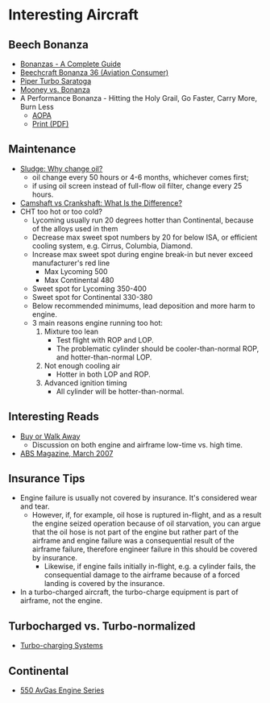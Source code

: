 # Interesting Aircraft

## Beech Bonanza

* [Bonanzas - A Complete Guide](http://www.airbum.com/articles/ArticleBonanzaGuide.html)
* [Beechcraft Bonanza 36 (Aviation Consumer)](https://www.aviationconsumer.com/used-aircraft-guide/beech-bonanza-36-2/)
* [Piper Turbo Saratoga](https://www.aopa.org/go-fly/aircraft-and-ownership/aircraft-fact-sheets/piper-turbo-saratoga)
* [Mooney vs. Bonanza](https://www.aviationconsumer.com/aircraftreviews/mooney-versus-bonanza/)
* A Performance Bonanza - Hitting the Holy Grail, Go Faster, Carry More, Burn Less
  * [AOPA](https://www.aopa.org/news-and-media/all-news/2005/january/pilot/a-performance-bonanza)
  * [Print (PDF)](https://aeroresourcesinc.com/uploads/200501-1980-89%20Beech%20Bonanza%20B36TC%20-%20Modified.pdf)

## Maintenance

* [Sludge: Why change oil?](https://blog.aopa.org/aopa/tag/sludge/)
  * oil change every 50 hours or 4-6 months, whichever comes first;
  * if using oil screen instead of full-flow oil filter, change every 25 hours.
* [Camshaft vs Crankshaft: What Is the Difference?](https://www.familyhandyman.com/article/camshaft-vs-crankshaft/)
* CHT too hot or too cold?
  * Lycoming usually run 20 degrees hotter than Continental, because of the alloys used in them
  * Decrease max sweet spot numbers by 20 for below ISA, or efficient cooling system, e.g. Cirrus, Columbia, Diamond.
  * Increase max sweet spot during engine break-in but never exceed manufacturer's red line
    * Max Lycoming 500
    * Max Continental 480
  * Sweet spot for Lycoming 350-400
  * Sweet spot for Continental 330-380
  * Below recommended minimums, lead deposition and more harm to engine.
  * 3 main reasons engine running too hot:
      1. Mixture too lean
          * Test flight with ROP and LOP.
          * The problematic cylinder should be cooler-than-normal ROP, and hotter-than-normal LOP.
      2. Not enough cooling air
          * Hotter in both LOP and ROP.
      3. Advanced ignition timing
          * All cylinder will be hotter-than-normal.

## Interesting Reads

* [Buy or Walk Away](https://resources.savvyaviation.com/wp-content/uploads/articles_aopa/AOPA_2017-03_buy-or-walk.pdf)
  * Discussion on both engine and airframe low-time vs. high time.
* [ABS Magazine, March 2007](https://www.yumpu.com/en/document/read/30961499/march-2007-american-bonanza-society)

## Insurance Tips

* Engine failure is usually not covered by insurance. It's considered wear and tear.
  * However, if, for example, oil hose is ruptured in-flight, and as a result the engine seized operation because of oil starvation, you can argue that the oil hose is not part of the engine but rather part of the airframe and engine failure was a consequential result of the airframe failure, therefore engineer failure in this should be covered by insurance.
    * Likewise, if engine fails initially in-flight, e.g. a cylinder fails, the consequential damage to the airframe because of a forced landing is covered by the insurance.
* In a turbo-charged aircraft, the turbo-charge equipment is part of airframe, not the engine.

## Turbocharged vs. Turbo-normalized

* [Turbo-charging Systems](https://youtu.be/p22FOawoTCM)

## Continental

* [550 AvGas Engine Series](https://www.continental.aero/uploadedFiles/Content/Engines/Gasoline_engines/550AvGas-SpecSheet.pdf)

